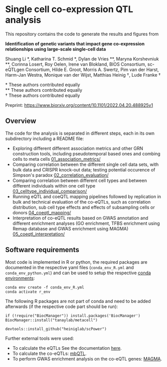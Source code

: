 # Single cell co-expression QTL analysis

This repository contains the code to generate the results and figures from

**Identification of genetic variants that impact gene co-expression relationships using large-scale single-cell data**

Shuang Li *, Katharina T. Schmid *, Dylan de Vries *\*, Maryna Korshevniuk *\*, Corinna Losert, Roy Oelen, Irene van Blokland, BIOS Consortium, sc-eQTLgen Consortium, Hilde E. Groot, Morris A. Swertz, Pim van der Harst, Harm-Jan Westra, Monique van der Wijst, Matthias Heinig †, Lude Franke †

\* These authors contributed equally<br>
** These authors contributed equally<br>
† These authors contributed equally

Preprint: https://www.biorxiv.org/content/10.1101/2022.04.20.488925v1

## Overview

The code for the analysis is separated in different steps, each in its own subdirectory including a README file:
* Exploring different different association metrics and other GRN construction tools, including pseudotemporal based ones and combing cells to meta cells [01_association_metrics/](01_association_metrics/)
* Comparing correlation between the different single cell data sets, with bulk data and CRISPR knock-out data; testing potential occurence of Simpson's paradox [02_correlation_evaluation/](02_correlation_evaluation/)
* Comparing correlation between different cell types and between different individuals within one cell type [03_celltype_individual_comparison/](03_celltype_individual_comparison/)
* Running eQTL and coeQTL mapping pipelines followed by replication in bulk and technical evaluation of the co-eQTLs, such as correlation distribution, sub cell type effects and effects of subsampling cells or donors [04_coeqtl_mapping/](04_coeqtl_mapping/)
* Interpretation of co-eQTL results based on GWAS annotation and different enrichment analyses (GO enrichment, TFBS enrichment using Remap database and GWAS enrichment using MAGMA) [05_coeqtl_interpretation/](05_coeqtl_interpretation/)

## Software requirements

Most code is implemented in R or python, the required packages are documented in the respective yaml files (`conda_env_R.yml` and `conda_env_python.yml`) and can be used to setup the respective [conda environments](https://docs.conda.io/en/latest/):

```
conda env create -f conda_env_R.yml
conda activate r_env
```

The following R packages are not part of conda and need to be added afterwards (if the respective code part should be run):

```
if (!require("BiocManager")) install.packages('BiocManager') 
BiocManager::install("tanaylab/metacell")

devtools::install_github("heiniglab/scPower")
```

Further external tools were used:

* To calculate the eQTLs See the documentation [here](https://github.com/molgenis/systemsgenetics/wiki/eQTL-mapping-analysis-cookbook-for-RNA-seq-data).
* To calculate the co-eQTLs: [mbQTL](https://github.com/molgenis/systemsgenetics/tree/master/mbQTL).
* To perform GWAS enrichment analysis on the co-eQTL genes: [MAGMA](https://ctg.cncr.nl/software/magma).






